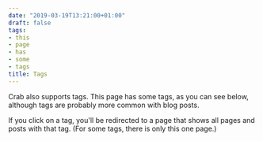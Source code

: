 ```yaml
---
date: "2019-03-19T13:21:00+01:00"
draft: false
tags:
- this
- page
- has
- some
- tags
title: Tags
---
```


Crab also supports tags. This page has some tags, as you can see
below, although tags are probably more common with blog posts.

If you click on a tag, you'll be redirected to a page that shows all
pages and posts with that tag. (For some tags, there is only this one
page.)
